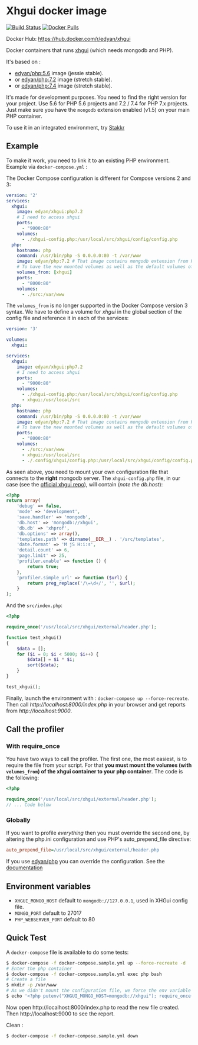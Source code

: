 # Xhgui docker image
[![Build Status](https://travis-ci.com/edyan/docker-xhgui.svg?branch=master)](https://travis-ci.com/edyan/docker-xhgui)
[![Docker Pulls](https://img.shields.io/docker/pulls/edyan/xhgui.svg)](https://hub.docker.com/r/edyan/xhgui/)


Docker Hub: https://hub.docker.com/r/edyan/xhgui

Docker containers that runs [xhgui](https://github.com/perftools/xhgui) (which needs mongodb and PHP).

It's based on :
* [edyan/php:5.6](https://github.com/edyan/docker-php/tree/master/5.6) image (jessie stable).
* or [edyan/php:7.2](https://github.com/edyan/docker-php/tree/master/7.2) image (stretch stable).
* or [edyan/php:7.4](https://github.com/edyan/docker-php/tree/master/7.4) image (stretch stable).

It's made for development purposes. You need to find the right version for your project.
Use 5.6 for PHP 5.6 projects and 7.2 / 7.4 for PHP 7.x projects. Just make sure you have the
`mongodb` extension enabled (v1.5) on your main PHP container.

To use it in an integrated environment, try [Stakkr](https://github.com/stakkr-org/stakkr)


## Example

To make it work, you need to link it to an existing PHP environment. Example via `docker-compose.yml` :

The Docker Compose configuration is different for Compose versions 2 and 3:

```yaml
version: '2'
services:
  xhgui:
    image: edyan/xhgui:php7.2
    # I need to access xhgui
    ports:
      - "9000:80"
    volumes:
      - ./xhgui-config.php:/usr/local/src/xhgui/config/config.php
  php:
    hostname: php
    command: /usr/bin/php -S 0.0.0.0:80 -t /var/www
    image: edyan/php:7.2 # That image contains mongodb extension from PECL
    # To have the new mounted volumes as well as the default volumes of xhgui (its source code)
    volumes_from: [xhgui]
    ports:
      - "8000:80"
    volumes:
      - ./src:/var/www
```

The `volumes_from` is no longer supported in the Docker Compose version 3 syntax. We have to define a volume for *xhgui* in the global section of the config file and reference it in each of the services:

```yaml
version: '3'

volumes:
  xhgui:

services:
  xhgui:
    image: edyan/xhgui:php7.2
    # I need to access xhgui
    ports:
      - "9000:80"
    volumes:
      - ./xhgui-config.php:/usr/local/src/xhgui/config/config.php
      - xhgui:/usr/local/src
  php:
    hostname: php
    command: /usr/bin/php -S 0.0.0.0:80 -t /var/www
    image: edyan/php:7.2 # That image contains mongodb extension from PECL
    # To have the new mounted volumes as well as the default volumes of xhgui (its source code)
    ports:
      - "8000:80"
    volumes:
      - ./src:/var/www
      - xhgui:/usr/local/src
      - ./.config/xhgui/config.php:/usr/local/src/xhgui/config/config.php
```

As seen above, you need to mount your own configuration file that connects to the **right** mongodb server. The `xhgui-config.php` file, in our case (see the [official xhgui repo](https://github.com/perftools/xhgui)), will contain (*note the db.host*):
```php
<?php
return array(
    'debug' => false,
    'mode' => 'development',
    'save.handler' => 'mongodb',
    'db.host' => 'mongodb://xhgui',
    'db.db' => 'xhprof',
    'db.options' => array(),
    'templates.path' => dirname(__DIR__) . '/src/templates',
    'date.format' => 'M jS H:i:s',
    'detail.count' => 6,
    'page.limit' => 25,
    'profiler.enable' => function () {
        return true;
    },
    'profiler.simple_url' => function ($url) {
        return preg_replace('/\=\d+/', '', $url);
    }
);
```

And the `src/index.php`:
```php
<?php

require_once('/usr/local/src/xhgui/external/header.php');

function test_xhgui()
{
    $data = [];
    for ($i = 0; $i < 5000; $i++) {
        $data[] = $i * $i;
        sort($data);
    }
}

test_xhgui();

```

Finally, launch the environment with : `docker-compose up --force-recreate`.
Then call _http://localhost:8000/index.php_ in your browser and  get reports
from _http://localhost:9000_.



## Call the profiler
### With require_once
You have two ways to call the profiler. The first one, the most easiest, is to require the file from your script.
For that **you must mount the volumes (with `volumes_from`) of the xhgui container to your php container**. The code is the following:
```php
<?php

require_once('/usr/local/src/xhgui/external/header.php');
// ... Code below
```

### Globally
If you want to profile *everything* then you must override the second one, by altering the php.ini configuration and use PHP's auto_prepend_file directive:
```ini
auto_prepend_file=/usr/local/src/xhgui/external/header.php
```

If you use [edyan/php](https://github.com/edyan/docker-php) you can override the configuration.
See the [documentation](https://github.com/edyan/docker-php#custom-phpini-directives)


## Environment variables
* `XHGUI_MONGO_HOST` default to `mongodb://127.0.0.1`, used in XHGui config file.
* `MONGO_PORT` default to 27017
* `PHP_WEBSERVER_PORT` default to 80


## Quick Test
A `docker-compose` file is available to do some tests:
```bash
$ docker-compose -f docker-compose.sample.yml up --force-recreate -d
# Enter the php container
$ docker-compose -f docker-compose.sample.yml exec php bash
# Create a file
$ mkdir -p /var/www
# As we didn't mount the configuration file, we force the env variable for the server
$ echo '<?php putenv("XHGUI_MONGO_HOST=mongodb://xhgui"); require_once("/usr/local/src/xhgui/external/header.php"); $a=[]; for($i=0; $i<10000; $i++){ $a[]=$i; } sort($a); echo "Done";' > /var/www/index.php
```

Now open http://localhost:8000/index.php to read the new file created.
Then http://localhost:9000 to see the report.

Clean :
```bash
$ docker-compose -f docker-compose.sample.yml down
```
